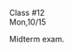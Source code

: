 <div class="important">

<div class="column_date">
<p markdown="block">

Class #12 <br>
Mon,10/15

</p>
</div>
<div class="column_materials">
<p markdown="block">

Midterm exam. 

</p>
</div>

<div class="column_assign">
<p markdown="block">



</p>
</div>

</div>
